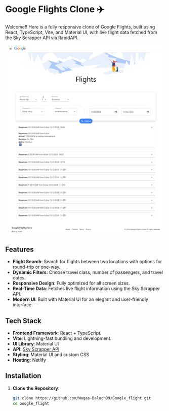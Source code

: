 # Google Flights Clone ✈️

Welcome!! Here is a fully responsive clone of Google Flights, built using React, TypeScript, Vite, and Material UI, with live flight data fetched from the Sky Scrapper API via RapidAPI.

![Screenshot](./public/googleflightsclone.netlify.app.jpeg)

## Features

- **Flight Search**: Search for flights between two locations with options for round-trip or one-way.
- **Dynamic Filters**: Choose travel class, number of passengers, and travel dates.
- **Responsive Design**: Fully optimized for all screen sizes.
- **Real-Time Data**: Fetches live flight information using the Sky Scrapper API.
- **Modern UI**: Built with Material UI for an elegant and user-friendly interface.

## Tech Stack

- **Frontend Framework**: React + TypeScript.
- **Vite**: Lightning-fast bundling and development.
- **UI Library**: Material UI
- **API**: [Sky Scrapper API](https://rapidapi.com/apiheya/api/sky-scrapper)
- **Styling**: Material UI and custom CSS
- **Hosting**: Netlify

## Installation

1. **Clone the Repository**:
   ```bash
   git clone https://github.com/Waqas-Baloch99/Google_flight.git
   cd Google_flight
